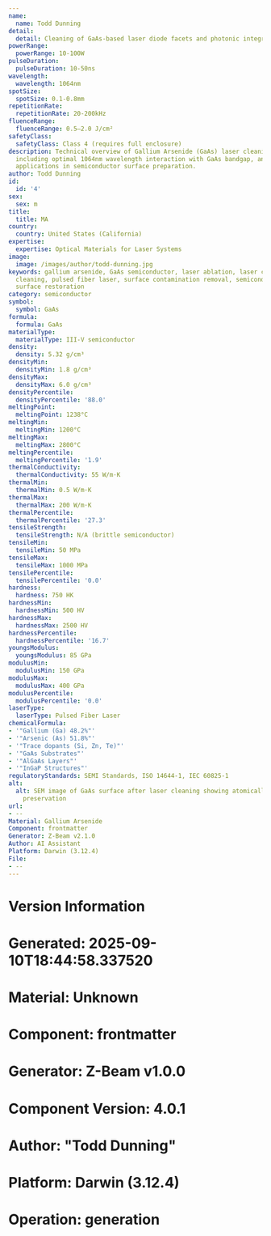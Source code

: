 ```yaml
---
name:
  name: Todd Dunning
detail:
  detail: Cleaning of GaAs-based laser diode facets and photonic integrated circuits
powerRange:
  powerRange: 10-100W
pulseDuration:
  pulseDuration: 10-50ns
wavelength:
  wavelength: 1064nm
spotSize:
  spotSize: 0.1-0.8mm
repetitionRate:
  repetitionRate: 20-200kHz
fluenceRange:
  fluenceRange: 0.5–2.0 J/cm²
safetyClass:
  safetyClass: Class 4 (requires full enclosure)
description: Technical overview of Gallium Arsenide (GaAs) laser cleaning applications,
  including optimal 1064nm wavelength interaction with GaAs bandgap, and industrial
  applications in semiconductor surface preparation.
author: Todd Dunning
id:
  id: '4'
sex:
  sex: m
title:
  title: MA
country:
  country: United States (California)
expertise:
  expertise: Optical Materials for Laser Systems
image:
  image: /images/author/todd-dunning.jpg
keywords: gallium arsenide, GaAs semiconductor, laser ablation, laser cleaning, non-contact
  cleaning, pulsed fiber laser, surface contamination removal, semiconductor processing,
  surface restoration
category: semiconductor
symbol:
  symbol: GaAs
formula:
  formula: GaAs
materialType:
  materialType: III-V semiconductor
density:
  density: 5.32 g/cm³
densityMin:
  densityMin: 1.8 g/cm³
densityMax:
  densityMax: 6.0 g/cm³
densityPercentile:
  densityPercentile: '88.0'
meltingPoint:
  meltingPoint: 1238°C
meltingMin:
  meltingMin: 1200°C
meltingMax:
  meltingMax: 2800°C
meltingPercentile:
  meltingPercentile: '1.9'
thermalConductivity:
  thermalConductivity: 55 W/m·K
thermalMin:
  thermalMin: 0.5 W/m·K
thermalMax:
  thermalMax: 200 W/m·K
thermalPercentile:
  thermalPercentile: '27.3'
tensileStrength:
  tensileStrength: N/A (brittle semiconductor)
tensileMin:
  tensileMin: 50 MPa
tensileMax:
  tensileMax: 1000 MPa
tensilePercentile:
  tensilePercentile: '0.0'
hardness:
  hardness: 750 HK
hardnessMin:
  hardnessMin: 500 HV
hardnessMax:
  hardnessMax: 2500 HV
hardnessPercentile:
  hardnessPercentile: '16.7'
youngsModulus:
  youngsModulus: 85 GPa
modulusMin:
  modulusMin: 150 GPa
modulusMax:
  modulusMax: 400 GPa
modulusPercentile:
  modulusPercentile: '0.0'
laserType:
  laserType: Pulsed Fiber Laser
chemicalFormula:
- '"Gallium (Ga) 48.2%"'
- '"Arsenic (As) 51.8%"'
- '"Trace dopants (Si, Zn, Te)"'
- '"GaAs Substrates"'
- '"AlGaAs Layers"'
- '"InGaP Structures"'
regulatoryStandards: SEMI Standards, ISO 14644-1, IEC 60825-1
alt:
  alt: SEM image of GaAs surface after laser cleaning showing atomically clean surface
    preservation
url:
- --
Material: Gallium Arsenide
Component: frontmatter
Generator: Z-Beam v2.1.0
Author: AI Assistant
Platform: Darwin (3.12.4)
File:
- --
---
```


# Version Information
# Generated: 2025-09-10T18:44:58.337520
# Material: Unknown
# Component: frontmatter
# Generator: Z-Beam v1.0.0
# Component Version: 4.0.1
# Author: "Todd Dunning"
# Platform: Darwin (3.12.4)
# Operation: generation
